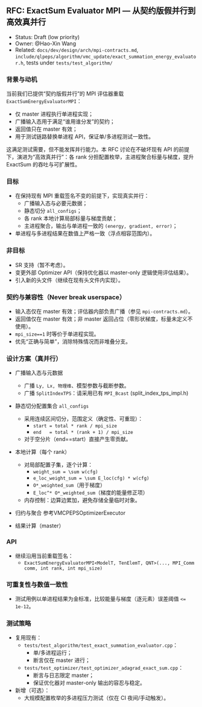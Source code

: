 ## RFC: ExactSum Evaluator MPI — 从契约版假并行到高效真并行

- Status: Draft (low priority)
- Owner: @Hao-Xin Wang
- Related: `docs/dev/design/arch/mpi-contracts.md`, `include/qlpeps/algorithm/vmc_update/exact_summation_energy_evaluator.h`, tests under `tests/test_algorithm/`

### 背景与动机
当前我们已提供“契约版假并行”的 MPI 评估器重载 `ExactSumEnergyEvaluatorMPI`：
- 仅 master 进程执行单进程实现；
- 广播输入态用于满足“谁用谁分发”的契约；
- 返回值只在 master 有效；
- 用于测试链路替换单进程 API，保证单/多进程测试一致性。

这满足测试需要，但不能发挥并行能力。本 RFC 讨论在不破坏现有 API 的前提下，演进为“高效真并行”：各 rank 分担配置枚举，主进程聚合标量与梯度，提升 ExactSum 的吞吐与可扩展性。

### 目标
- 在保持现有 MPI 重载签名不变的前提下，实现真实并行：
  - 广播输入态与必要元数据；
  - 静态切分 `all_configs`；
  - 各 rank 本地计算局部标量与梯度贡献；
  - 主进程聚合，输出与单进程一致的 `(energy, gradient, error)`；
- 单进程与多进程结果在数值上严格一致（浮点相容范围内）。

### 非目标
- SR 支持（暂不考虑）。
- 变更外部 Optimizer API（保持优化器以 master-only 逻辑使用评估结果）。
- 引入新的头文件（继续在现有头文件内实现）。

### 契约与兼容性（Never break userspace）
- 输入态仅在 master 有效；评估器内部负责广播（参见 `mpi-contracts.md`）。
- 返回值仅在 master 有效；非 master 返回占位（零形状梯度，标量未定义不使用）。
- `mpi_size==1` 时等价于单进程实现。
- 优先“正确与简单”，消除特殊情况而非堆叠分支。

### 设计方案（真并行）
- 广播输入态与元数据
  - 广播 `Ly, Lx, 物理维`、模型参数与截断参数。
  - 广播 `SplitIndexTPS`：请采用已有 `MPI_Bcast` (split_index_tps_impl.h)

- 静态切分配置集合 `all_configs`
  - 采用连续区间切分，范围定义（确定性、可重现）：
    - `start = total * rank / mpi_size`
    - `end   = total * (rank + 1) / mpi_size`
  - 对于空分片（end==start）直接产生零贡献。

- 本地计算（每个 rank）
  - 对局部配置子集，逐个计算：
    - `weight_sum = \sum w(cfg)`
    - `e_loc_weight_sum = \sum E_loc(cfg) * w(cfg)`
    - `O*_weighted_sum`（用于梯度）
    - `E_loc^* O*_weighted_sum`（梯度的能量修正项）
  - 内存控制：边算边累加，避免存储全量临时对象。

- 归约与聚合
   参考VMCPEPSOptimizerExecutor

- 结果计算（master）


### API 
- 继续沿用当前重载签名：
  - `ExactSumEnergyEvaluatorMPI<ModelT, TenElemT, QNT>(..., MPI_Comm comm, int rank, int mpi_size)`

### 可重复性与数值一致性
- 测试用例以单进程结果为金标准，比较能量与梯度（逐元素）误差阈值 `<= 1e-12`。

### 测试策略
- 复用现有：
  - `tests/test_algorithm/test_exact_summation_evaluator.cpp`：
    - 单/多进程运行；
    - 断言仅在 master 进行；
  - `tests/test_optimizer/test_optimizer_adagrad_exact_sum.cpp`：
    - 断言与日志限定 master；
    - 保证优化器对 master-only 输出的容忍与稳定。
- 新增（可选）：
  - 大规模配置枚举的多进程压力测试（仅在 CI 夜间/手动触发）。

